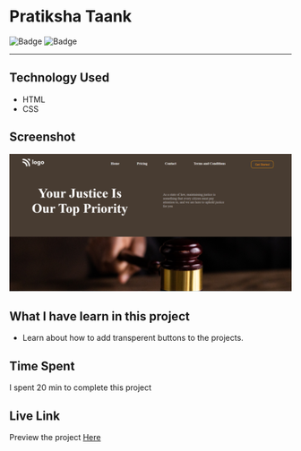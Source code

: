 # Pratiksha Taank
![Badge](https://img.shields.io/badge/Responsive-No-red)
![Badge](https://img.shields.io/badge/Live-Yes-brightgreen)
***
## Technology Used
- HTML
- CSS
## Screenshot
![Project3](./assets/P3.png)
## What I have learn in this project
- Learn about how to add transperent buttons to the projects.
## Time Spent
I spent 20 min to complete this project
## Live Link
Preview the project [Here]()
